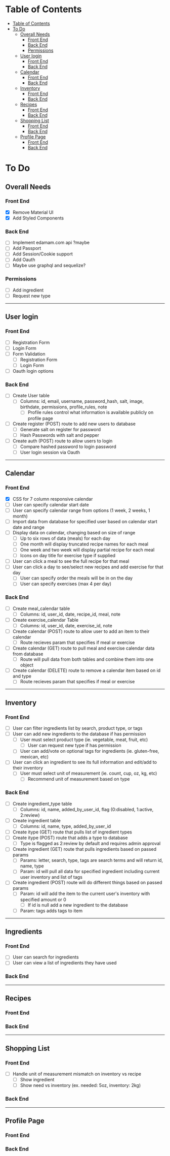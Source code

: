# Table of Contents
- [Table of Contents](#table-of-contents)
- [To Do](#to-do)
  - [Overall Needs](#overall-needs)
    - [Front End](#front-end)
    - [Back End](#back-end)
    - [Permissions](#permissions)
  - [User login](#user-login)
    - [Front End](#front-end)
    - [Back End](#back-end)
  - [Calendar](#calendar)
    - [Front End](#front-end)
    - [Back End](#back-end)
  - [Inventory](#inventory)
    - [Front End](#front-end)
    - [Back End](#back-end)
  - [Recipes](#recipes)
    - [Front End](#front-end)
    - [Back End](#back-end)
  - [Shopping List](#shopping-list)
    - [Front End](#front-end)
    - [Back End](#back-end)
  - [Profile Page](#profile-page)
    - [Front End](#front-end)
    - [Back End](#back-end)

# To Do
## Overall Needs
### Front End
  - [x] Remove Material UI
  - [x] Add Styled Components

### Back End
  - [ ] Implement edamam.com api ?maybe
  - [ ] Add Passport
  - [ ] Add Session/Cookie support
  - [ ] Add Oauth
  - [ ] Maybe use graphql and sequelize?

### Permissions
  - [ ] Add ingredient
  - [ ] Request new type

---
## User login
### Front End
  - [ ] Registration Form
  - [ ] Login Form
  - [ ] Form Validation
    - [ ] Registration Form
    - [ ] Login Form
  - [ ] Oauth login options

### Back End
  - [ ] Create User table
    - [ ] Columns: id, email, username, password\_hash, salt, image, birthdate, permissions, profile\_rules, note
      - [ ] Profile rules control what information is available publicly on profile page
  - [ ] Create register (POST) route to add new users to database
    - [ ] Generate salt on register for password
    - [ ] Hash Passwords with salt and pepper
  - [ ] Create auth (POST) route to allow users to login
    - [ ] Compare hashed password to login password
    - [ ] User login session via Oauth

---
## Calendar
### Front End
  - [x] CSS for 7 column responsive calendar
  - [ ] User can specify calendar start date
  - [ ] User can specify calendar range from options (1 week, 2 weeks, 1 month)
  - [ ] Import data from database for specified user based on calendar start date and range
  - [ ] Display data on calendar, changing based on size of range
    - [ ] Up to six rows of data (meals) for each day
    - [ ] One month will display truncated recipe names for each meal
    - [ ] One week and two week will display partial recipe for each meal
    - [ ] Icons on day title for exercise type if supplied
  - [ ] User can click a meal to see the full recipe for that meal
  - [ ] User can click a day to see/select new recipes and add exercise for that day
    - [ ] User can specify order the meals will be in on the day
    - [ ] User can specify exercises (max 4 per day)

### Back End
  - [ ] Create meal_calendar table
    - [ ] Columns: id, user\_id, date, recipe\_id, meal, note
  - [ ] Create exercise_calendar Table
    - [ ] Columns: id, user\_id, date, exercise\_id, note
  - [ ] Create calendar (POST) route to allow user to add an item to their calendar
    - [ ] Route recieves param that specifies if meal or exercise
  - [ ] Create calendar (GET) route to pull meal and exercise calendar data from database
    - [ ] Route will pull data from both tables and combine them into one object
  - [ ] Create calendar (DELETE) route to remove a calendar item based on id and type
    - [ ] Route recieves param that specifies if meal or exercise

---
## Inventory
### Front End
  - [ ] User can filter ingredients list by search, product type, or tags
  - [ ] User can add new ingredients to the database if has permission
    - [ ] User must select product type (ie. vegetable, meat, fruit, etc)
      - [ ] User can request new type if has permission
    - [ ] User can add/vote on optional tags for ingredients (ie. gluten-free, mexican, etc)
  - [ ] User can click an ingredient to see its full information and edit/add to their inventory
    - [ ] User must select unit of measurement (ie. count, cup, oz, kg, etc)
      - [ ] Recommend unit of measurement based on type

### Back End
  - [ ] Create ingredient_type table
    - [ ] Columns: id, name, added\_by\_user\_id, flag (0:disabled, 1:active, 2:review)
  - [ ] Create ingredient table
    - [ ] Columns: id, name, type, added\_by\_user\_id
  - [ ] Create itype (GET) route that pulls list of ingredient types
  - [ ] Create itype (POST) route that adds a type to database
    - [ ] Type is flagged as 2:review by default and requires admin approval
  - [ ] Create ingredient (GET) route that pulls ingredients based on passed params
    - [ ] Params: letter, search, type, tags are search terms and will return id, name, type
    - [ ] Param: id will pull all data for specified ingredient including current user inventory and list of tags
  - [ ] Create ingredient (POST) route will do different things based on passed params
    - [ ] Param: id will add the item to the current user's inventory with specified amount or 0
      - [ ] If id is null add a new ingredient to the database
    - [ ] Param: tags adds tags to item

---
## Ingredients
### Front End
  - [ ] User can search for ingredients
  - [ ] User can view a list of ingredients they have used

### Back End


---
## Recipes
### Front End


### Back End


---
## Shopping List
### Front End
  - [ ] Handle unit of measurement mismatch on inventory vs recipe
    - [ ] Show ingredient
    - [ ] Show need vs inventory (ex. needed: 5oz, inventory: 2kg)

### Back End


---
## Profile Page
### Front End


### Back End
